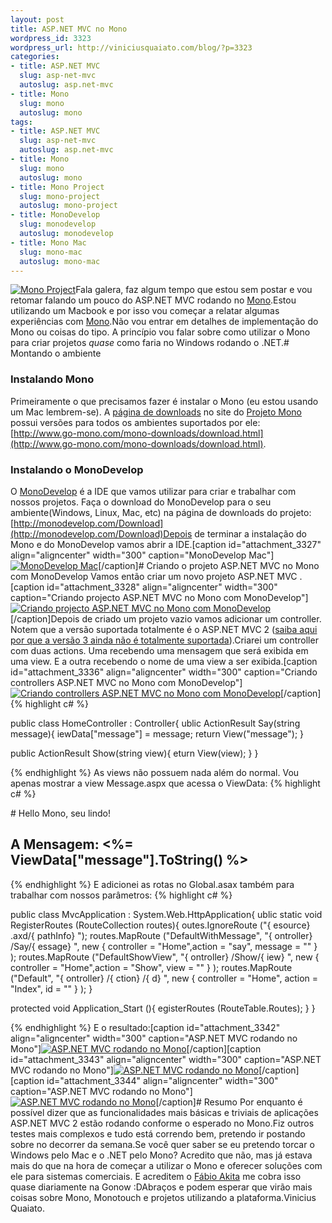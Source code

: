 ```yaml
--- 
layout: post
title: ASP.NET MVC no Mono
wordpress_id: 3323
wordpress_url: http://viniciusquaiato.com/blog/?p=3323
categories: 
- title: ASP.NET MVC
  slug: asp-net-mvc
  autoslug: asp.net-mvc
- title: Mono
  slug: mono
  autoslug: mono
tags: 
- title: ASP.NET MVC
  slug: asp-net-mvc
  autoslug: asp.net-mvc
- title: Mono
  slug: mono
  autoslug: mono
- title: Mono Project
  slug: mono-project
  autoslug: mono-project
- title: MonoDevelop
  slug: monodevelop
  autoslug: monodevelop
- title: Mono Mac
  slug: mono-mac
  autoslug: mono-mac
---
```

[![](http://viniciusquaiato.com/blog/wp-content/uploads/2011/05/Mono-Project.jpeg "Mono Project")](http://viniciusquaiato.com/blog/wp-content/uploads/2011/05/Mono-Project.jpeg)Fala galera, faz algum tempo que estou sem postar e vou retomar falando um pouco do ASP.NET MVC rodando no [Mono](http://www.mono-project.com/Main_Page).Estou utilizando um Macbook e por isso vou começar a relatar algumas experiências com [Mono](http://www.mono-project.com/Main_Page).Não vou entrar em detalhes de implementação do Mono ou coisas do tipo. A princípio vou falar sobre como utilizar o Mono para criar projetos _quase_ como faria no Windows rodando o .NET.# Montando o ambiente


### Instalando Mono
Primeiramente o que precisamos fazer é instalar o Mono (eu estou usando um Mac lembrem-se). A [página de downloads](http://www.go-mono.com/mono-downloads/download.html) no site do [Projeto Mono](http://mono-project.com/Main_Page) possui versões para todos os ambientes suportados por ele:[http://www.go-mono.com/mono-downloads/download.html](http://www.go-mono.com/mono-downloads/download.html).

### Instalando o MonoDevelop
O [MonoDevelop](http://monodevelop.com/) é a IDE que vamos utilizar para criar e trabalhar com nossos projetos. Faça o download do MonoDevelop para o seu ambiente(Windows, Linux, Mac, etc) na página de downloads do projeto: [http://monodevelop.com/Download](http://monodevelop.com/Download)Depois de terminar a instalação do Mono e do MonoDevelop vamos abrir a IDE.[caption id="attachment_3327" align="aligncenter" width="300" caption="MonoDevelop Mac"][![MonoDevelop Mac](http://viniciusquaiato.com/blog/wp-content/uploads/2011/05/Screen-shot-2011-05-01-at-9.53.50-PM-300x179.png "MonoDevelop Mac")](http://viniciusquaiato.com/blog/wp-content/uploads/2011/05/Screen-shot-2011-05-01-at-9.53.50-PM.png)[/caption]# Criando o projeto ASP.NET MVC no Mono com MonoDevelop
Vamos então criar um novo projeto ASP.NET MVC .[caption id="attachment_3328" align="aligncenter" width="300" caption="Criando projecto ASP.NET MVC no Mono com MonoDevelop"][![Criando projecto ASP.NET MVC no Mono com MonoDevelop](http://viniciusquaiato.com/blog/wp-content/uploads/2011/05/Screen-shot-2011-05-01-at-9.54.46-PM-300x235.png "Criando projecto ASP.NET MVC no Mono com MonoDevelop")](http://viniciusquaiato.com/blog/wp-content/uploads/2011/05/Screen-shot-2011-05-01-at-9.54.46-PM.png)[/caption]Depois de criado um projeto vazio vamos adicionar um controller. Notem que a versão suportada totalmente é o ASP.NET MVC 2 ([saiba aqui por que a versão 3 ainda não é totalmente suportada](http://www.mono-project.com/Release_Notes_Mono_2.10#ASP.NET_MVC3_Support)).Criarei um controller com duas actions. Uma recebendo uma mensagem que será exibida em uma view. E a outra recebendo o nome de uma view a ser exibida.[caption id="attachment_3336" align="aligncenter" width="300" caption="Criando controllers ASP.NET MVC no Mono com MonoDevelop"][![Criando controllers ASP.NET MVC no Mono com MonoDevelop](http://viniciusquaiato.com/blog/wp-content/uploads/2011/05/Screen-shot-2011-05-02-at-11.53.28-PM-300x179.png "Criando controllers ASP.NET MVC no Mono com MonoDevelop")](http://viniciusquaiato.com/blog/wp-content/uploads/2011/05/Screen-shot-2011-05-02-at-11.53.28-PM.png)[/caption]
{% highlight c# %}

public class HomeController : Controller{
ublic ActionResult Say(string message){
iewData["message"] = message;
    return View("message");
    }


public ActionResult Show(string view){
eturn View(view);
    }
}

{% endhighlight %}
As views não possuem nada além do normal. Vou apenas mostrar a view Message.aspx que acessa o ViewData:
{% highlight c# %}
<title></title></head><body><div># Hello Mono, seu lindo!


## A Mensagem: <%= ViewData["message"].ToString() %> 
</div></body></html>
{% endhighlight %}
E adicionei as rotas no Global.asax também para trabalhar com nossos parâmetros:
{% highlight c# %}

public class MvcApplication : System.Web.HttpApplication{
ublic 
static void RegisterRoutes (RouteCollection routes){
outes.IgnoreRoute ("{
esource}
.axd/{
pathInfo}
");
    routes.MapRoute ("DefaultWithMessage", "{
ontroller}
/Say/{
essage}
", new { controller = "Home",action = "say", message = "" }
);
    routes.MapRoute ("DefaultShowView", "{
ontroller}
/Show/{
iew}
", new { controller = "Home",action = "Show", view = "" }
);
    routes.MapRoute ("Default", "{
ontroller}
/{
ction}
/{
d}
", new { controller = "Home", action = "Index", id = "" }
);
    }


protected void Application_Start (){
egisterRoutes (RouteTable.Routes);
    }
}

{% endhighlight %}
E o resultado:[caption id="attachment_3342" align="aligncenter" width="300" caption="ASP.NET MVC rodando no Mono"][![ASP.NET MVC rodando no Mono](http://viniciusquaiato.com/blog/wp-content/uploads/2011/05/Screen-shot-2011-05-03-at-12.02.39-AM-300x256.png "ASP.NET MVC rodando no Mono")](http://viniciusquaiato.com/blog/wp-content/uploads/2011/05/Screen-shot-2011-05-03-at-12.02.39-AM.png)[/caption][caption id="attachment_3343" align="aligncenter" width="300" caption="ASP.NET MVC rodando no Mono"][![ASP.NET MVC rodando no Mono](http://viniciusquaiato.com/blog/wp-content/uploads/2011/05/Screen-shot-2011-05-03-at-12.02.53-AM-300x256.png "ASP.NET MVC rodando no Mono")](http://viniciusquaiato.com/blog/wp-content/uploads/2011/05/Screen-shot-2011-05-03-at-12.02.53-AM.png)[/caption][caption id="attachment_3344" align="aligncenter" width="300" caption="ASP.NET MVC rodando no Mono"][![ASP.NET MVC rodando no Mono](http://viniciusquaiato.com/blog/wp-content/uploads/2011/05/Screen-shot-2011-05-03-at-12.03.00-AM-300x256.png "ASP.NET MVC rodando no Mono")](http://viniciusquaiato.com/blog/wp-content/uploads/2011/05/Screen-shot-2011-05-03-at-12.03.00-AM.png)[/caption]# Resumo
Por enquanto é possível dizer que as funcionalidades mais básicas e triviais de aplicações ASP.NET MVC 2 estão rodando conforme o esperado no Mono.Fiz outros testes mais complexos e tudo está correndo bem, pretendo ir postando sobre no decorrer da semana.Se você quer saber se eu pretendo torcar o Windows pelo Mac e o .NET pelo Mono? Acredito que não, mas já estava mais do que na hora de começar a utilizar o Mono e oferecer soluções com ele para sistemas comerciais. E acreditem o [Fábio Akita](http://akitaonrails.com) me cobra isso quase diariamente na Gonow :DAbraços e podem esperar que virão mais coisas sobre Mono, Monotouch e projetos utilizando a plataforma.Vinicius Quaiato.
